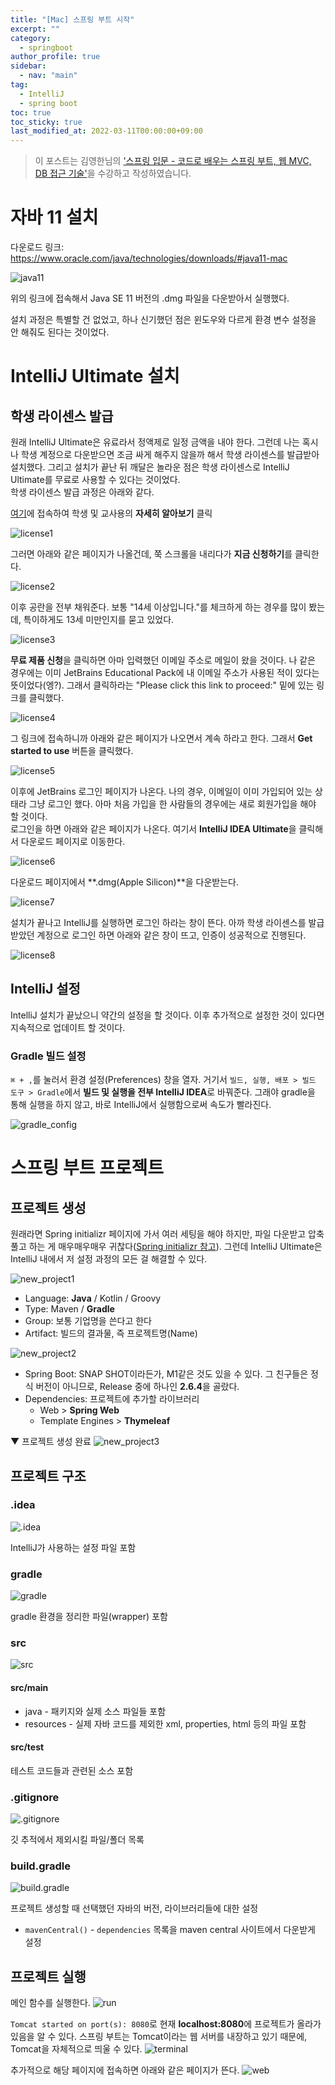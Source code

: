```yaml
---
title: "[Mac] 스프링 부트 시작"
excerpt: ""
category: 
  - springboot
author_profile: true
sidebar:
  - nav: "main" 
tag:
  - IntelliJ
  - spring boot
toc: true
toc_sticky: true
last_modified_at: 2022-03-11T00:00:00+09:00
---
```

> 이 포스트는 김영한님의 ['스프링 입문 - 코드로 배우는 스프링 부트, 웹 MVC, DB 접근 기술'](https://www.inflearn.com/course/%EC%8A%A4%ED%94%84%EB%A7%81-%EC%9E%85%EB%AC%B8-%EC%8A%A4%ED%94%84%EB%A7%81%EB%B6%80%ED%8A%B8/dashboard)을 수강하고 작성하였습니다.  

# 자바 11 설치
다운로드 링크: <https://www.oracle.com/java/technologies/downloads/#java11-mac>

![java11](/assets/images/page/springboot/2022-03-11_java11.png)

위의 링크에 접속해서 Java SE 11 버전의 .dmg 파일을 다운받아서 실행했다.

설치 과정은 특별할 건 없었고, 하나 신기했던 점은 윈도우와 다르게 환경 변수 설정을 안 해줘도 된다는 것이었다.

# IntelliJ Ultimate 설치
## 학생 라이센스 발급
원래 IntelliJ Ultimate은 유료라서 정액제로 일정 금액을 내야 한다. 그런데 나는 혹시나 학생 계정으로 다운받으면 조금 싸게 해주지 않을까 해서 학생 라이센스를 발급받아 설치했다. 그리고 설치가 끝난 뒤 깨달은 놀라운 점은 학생 라이센스로 IntelliJ Ultimate를 무료로 사용할 수 있다는 것이었다.  
학생 라이센스 발급 과정은 아래와 같다.

[여기](https://www.jetbrains.com/ko-kr/idea/buy/#discounts)에 접속하여 학생 및 교사용의 **자세히 알아보기** 클릭

![license1](/assets/images/page/springboot/2022-03-11_license1.png)

그러면 아래와 같은 페이지가 나올건데, 쭉 스크롤을 내리다가 **지금 신청하기**를 클릭한다.

![license2](/assets/images/page/springboot/2022-03-11_license2.png)

이후 공란을 전부 채워준다. 보통 "14세 이상입니다."를 체크하게 하는 경우를 많이 봤는데, 특이하게도 13세 미만인지를 묻고 있었다.

![license3](/assets/images/page/springboot/2022-03-11_license3.png)

**무료 제품 신청**을 클릭하면 아마 입력했던 이메일 주소로 메일이 왔을 것이다. 나 같은 경우에는 이미 JetBrains Educational Pack에 내 이메일 주소가 사용된 적이 있다는 뜻이었다(엥?). 그래서 클릭하라는 "Please click this link to proceed:" 밑에 있는 링크를 클릭했다.

![license4](/assets/images/page/springboot/2022-03-11_license4.png)

그 링크에 접속하니까 아래와 같은 페이지가 나오면서 계속 하라고 한다. 그래서 **Get started to use** 버튼을 클릭했다.

![license5](/assets/images/page/springboot/2022-03-11_license5.png)

이후에 JetBrains 로그인 페이지가 나온다. 나의 경우, 이메일이 이미 가입되어 있는 상태라 그냥 로그인 했다. 아마 처음 가입을 한 사람들의 경우에는 새로 회원가입을 해야 할 것이다.  
로그인을 하면 아래와 같은 페이지가 나온다. 여기서 **IntelliJ IDEA Ultimate**을 클릭해서 다운로드 페이지로 이동한다.

![license6](/assets/images/page/springboot/2022-03-11_license6.png)

다운로드 페이지에서 **.dmg(Apple Silicon)**을 다운받는다.

![license7](/assets/images/page/springboot/2022-03-11_license7.png)

설치가 끝나고 IntelliJ를 실행하면 로그인 하라는 창이 뜬다. 아까 학생 라이센스를 발급 받았던 계정으로 로그인 하면 아래와 같은 창이 뜨고, 인증이 성공적으로 진행된다.

![license8](/assets/images/page/springboot/2022-03-11_license8.png)

## IntelliJ 설정
IntelliJ 설치가 끝났으니 약간의 설정을 할 것이다. 이후 추가적으로 설정한 것이 있다면 지속적으로 업데이트 할 것이다.

### Gradle 빌드 설정
`⌘ + ,`를 눌러서 환경 설정(Preferences) 창을 열자. 거기서 `빌드, 실행, 배포 > 빌드 도구 > Gradle`에서 **빌드 및 실행을 전부 IntelliJ IDEA**로 바꿔준다. 그래야 gradle을 통해 실행을 하지 않고, 바로 IntelliJ에서 실행함으로써 속도가 빨라진다.

![gradle_config](/assets/images/page/springboot/2022-03-11_gradle_config.png)

# 스프링 부트 프로젝트
## 프로젝트 생성
원래라면 Spring initializr 페이지에 가서 여러 세팅을 해야 하지만, 파일 다운받고 압축 풀고 하는 게 매우매우매우 귀찮다([Spring initializr 참고](/springboot/66-IntelliJ-Spring-Boot-Setting/)). 그런데 IntelliJ Ultimate은 IntelliJ 내에서 저 설정 과정의 모든 걸 해결할 수 있다.

![new_project1](/assets/images/page/springboot/2022-03-11_new_project1.png)

- Language: **Java** / Kotlin / Groovy
- Type: Maven / **Gradle**
- Group: 보통 기업명을 쓴다고 한다
- Artifact: 빌드의 결과물, 즉 프로젝트명(Name)

![new_project2](/assets/images/page/springboot/2022-03-11_new_project2.png)

- Spring Boot: SNAP SHOT이라든가, M1같은 것도 있을 수 있다. 그 친구들은 정식 버전이 아니므로, Release 중에 하나인 **2.6.4**을 골랐다.
- Dependencies: 프로젝트에 추가할 라이브러리
  - Web > **Spring Web**
  - Template Engines > **Thymeleaf**

▼ 프로젝트 생성 완료
![new_project3](/assets/images/page/springboot/2022-03-11_new_project3.png)

## 프로젝트 구조
### .idea
![.idea](/assets/images/page/springboot/2022-03-11_.idea.png)

IntelliJ가 사용하는 설정 파일 포함

### gradle
![gradle](/assets/images/page/springboot/2022-03-11_gradle.png)

gradle 환경을 정리한 파일(wrapper) 포함

### src
![src](/assets/images/page/springboot/2022-03-11_src.png)  

#### src/main
- java - 패키지와 실제 소스 파일들 포함
- resources - 실제 자바 코드를 제외한 xml, properties, html 등의 파일 포함

#### src/test
테스트 코드들과 관련된 소스 포함

### .gitignore
![.gitignore](/assets/images/page/springboot/2022-03-11_gitignore.png)

깃 추적에서 제외시킬 파일/폴더 목록

### build.gradle
![build.gradle](/assets/images/page/springboot/2022-03-11_build.gradle.png)

프로젝트 생성할 때 선택했던 자바의 버전, 라이브러리들에 대한 설정

- `mavenCentral()` - `dependencies` 목록을 maven central 사이트에서 다운받게 설정

## 프로젝트 실행
메인 함수를 실행한다.
![run](/assets/images/page/springboot/2022-03-11_run1.png)

`Tomcat started on port(s): 8080`로 현재 **localhost:8080**에 프로젝트가 올라가있음을 알 수 있다. 스프링 부트는 Tomcat이라는 웹 서버를 내장하고 있기 때문에, Tomcat을 자체적으로 띄울 수 있다.
![terminal](/assets/images/page/springboot/2022-03-11_run2.png)

추가적으로 해당 페이지에 접속하면 아래와 같은 페이지가 뜬다.
![web](/assets/images/page/springboot/2022-03-11_run3.png)
